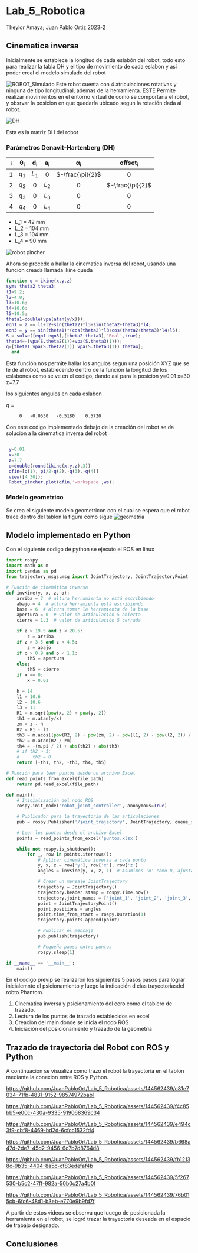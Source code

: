 # Lab_5_Robotica

Theylor Amaya; Juan Pablo Ortiz 2023-2

## Cinematica inversa
 Inicialmente se establece la longitud de cada eslabón del robot, todo esto para realizar la tabla DH y el tipo de movimiento de cada eslabon y asi poder creal el modelo simulado del robot

![ROBOT_SImulado](https://github.com/JuanPabloOrt/lab4_robotica_phantom/assets/144562439/3c7c519e-4470-4170-85cc-fd47d45e9990)
Este robot cuenta con 4 atriculaciones rotativas y ninguna de tipo longitudinal, ademas de la herramienta.
ESTE Permite realizar movimientos en el entorno virtual de como se comportaria el robot, y obsrvar la posicion en que quedaría ubicado segun la rotación dada al robot.

![DH](https://github.com/JuanPabloOrt/lab4_robotica_phantom/assets/144562439/07d9b675-9a88-4055-94bf-4df021bbdffe)

Esta es la matriz DH del robot

### Parámetros Denavit-Hartenberg (DH) 
<div align="center">

| $\mathbf{i}$ | $\mathbf{\theta_i}$ | $\mathbf{d_i}$ | $\mathbf{a_i}$ | $\mathbf{\alpha_i}$ |$\mathbf{offset_i}$ |
|:------------:|:-------------------:|:--------------:|:--------------:|:-------------------:|:-------------------:|
|      $1$     |         $q_1$       |      $L_1$     |       $0$      |   $-\frac{\pi}{2}$  |         $0$         |
|      $2$     |         $q_2$       |       $0$      |      $L_2$     |         $0$         |   $-\frac{\pi}{2}$  |
|      $3$     |         $q_3$       |       $0$      |      $L_3$     |         $0$         |         $0$         |
|      $4$     |         $q_4$       |       $0$      |      $L_4$     |         $0$         |         $0$         |

</div>

* L_1 = 42 mm
* L_2 = 104 mm
* L_3 = 104 mm
* L_4 = 90 mm

![robot pincher](https://github.com/JuanPabloOrt/Lab_5_Robotica/assets/144562439/87277411-87ac-44ef-a672-a89a53429b8a)


Ahora se procede a hallar la cinematica inversa del robot, usando una funcion creada llamada ikine queda

```matlab
function q = ikine(x,y,z)
syms theta2 theta3;
l1=9.2;
l2=4.8; 
l3=10.6;
l4=10.6; 
l5=10.5;
theta1=double(vpa(atan(y/x)));
eqn1 = z == l1+l2+sin(theta2)*l3+sin(theta2+theta3)*l4;
eqn3 = y == sin(theta1)*(cos(theta2)*l3+cos(theta2+theta3)*l4+l5);
S = solve([eqn1 eqn3],[theta2 theta3],'Real',true);
theta4=-(vpa(S.theta2(1))+vpa(S.theta3(1)));
q=[theta1 vpa(S.theta2(1)) vpa(S.theta3(1)) theta4];
  end
```

Esta función nos permite hallar los angulos segun una posición XYZ que se le de al robot, establecendo dentro de la función la longitud de los eslabones como se ve en el codigo, dando asi para la posicion
y=0.01
x=30
z=7.7 

los siguientes angulos en cada eslabon


q =

         0   -0.0530   -0.5180    0.5720

Con este codigo implementado debajo de la creación del robot se da solución a la cinematica inversa del robot
```matlab

 y=0.01
 x=30
 z=7.7
 q=double(round(ikine(x,y,z),3))
 qfin=[q(1), pi/2-q(2),-q(3),-q(4)]
 view([4 30]);
 Robot_pincher.plot(qfin,'workspace',ws);
```
### Modelo geometrico 

Se crea el siguiente modelo geometricon con el cual se espera que el robot trace dentro del tablon la figura como sigue
![geometria](https://github.com/JuanPabloOrt/Lab_5_Robotica/assets/144562439/ff2afe5f-386c-4b69-b433-5bf76b9b417a)



## Modelo implementado en Python

Con el siguiente codigo de python se ejecuto el ROS en  linux 
``` python
import rospy
import math as m
import pandas as pd
from trajectory_msgs.msg import JointTrajectory, JointTrajectoryPoint

# Función de cinemática inversa
def invKine(y, x, z, o):
    arriba = 7  # altura herramienta no está escribiendo
    abajo = 4  # altura herramienta está escribiendo
    base = 6  # altura tomar la herramienta de la base
    apertura = 0  # valor de articulación 5 abierta
    cierre = 1.3  # valor de articulación 5 cerrada

    if z > 19.5 and z < 20.5:
        z = arriba
    if z > 3.5 and z < 4.5:
        z = abajo
    if o > 0.9 and o < 1.1:
        th5 = apertura
    else:
        th5 = cierre
    if x == 0:
        x = 0.01

    h = 14
    l1 = 10.6
    l2 = 10.6
    l3 = 11
    R1 = m.sqrt(pow(x, 2) + pow(y, 2))
    th1 = m.atan(y/x)
    zm = z - h
    R2 = R1 - l3
    th3 = m.acos((pow(R2, 2) + pow(zm, 2) - pow(l1, 2) - pow(l2, 2)) / (2*l1*l2))
    th2 = m.atan(R2 / zm)
    th4 = -(m.pi / 2) + abs(th2) + abs(th3)
    # if th2 > 1:
    #     th2 = 0
    return [-th1, th2, -th3, th4, th5]

# Función para leer puntos desde un archivo Excel
def read_points_from_excel(file_path):
    return pd.read_excel(file_path)

def main():
    # Inicialización del nodo ROS
    rospy.init_node('robot_joint_controller', anonymous=True)

    # Publicador para la trayectoria de las articulaciones
    pub = rospy.Publisher('/joint_trajectory', JointTrajectory, queue_size=10)

    # Leer los puntos desde el archivo Excel
    points = read_points_from_excel('puntos.xlsx')

    while not rospy.is_shutdown():
        for _, row in points.iterrows():
            # Aplicar cinemática inversa a cada punto
            y, x, z = row['y'], row['x'], row['z']
            angles = invKine(y, x, z, 1)  # Asumimos 'o' como 0, ajustar según sea necesario

            # Crear un mensaje JointTrajectory
            trajectory = JointTrajectory()
            trajectory.header.stamp = rospy.Time.now()
            trajectory.joint_names = ['joint_1', 'joint_2', 'joint_3', 'joint_4', 'joint_5']
            point = JointTrajectoryPoint()
            point.positions = angles
            point.time_from_start = rospy.Duration(1)
            trajectory.points.append(point)

            # Publicar el mensaje
            pub.publish(trajectory)

            # Pequeña pausa entre puntos
            rospy.sleep(1)

if __name__ == '__main__':
    main()

```
En el codigo previp se realizaron los siguientes 5 pasos pasos para lograr inicialemnte el psicionamiento y luego la indicación d elas trayectoriasdel robto Phantom.


1. Cinematica inversa y psicionamiento del cero como el tablero de trazado.
2. Lectura de los puntos de trazado establecidos en excel
3. Creacion del main donde se inicia el nodo ROS
4. Iniciación del posicionamiento y trazado de la geometria


## Trazado de trayectoria del Robot con ROS y Python
A continuación se visualiza como trazo el robot la trayectoria en el tablon mediante la conexion entre ROS y Python.



https://github.com/JuanPabloOrt/Lab_5_Robotica/assets/144562439/c81e7034-71fb-4831-9152-98574972bab1


https://github.com/JuanPabloOrt/Lab_5_Robotica/assets/144562439/f4c85bb5-e00c-430a-9335-919068369c34



https://github.com/JuanPabloOrt/Lab_5_Robotica/assets/144562439/e494c3f9-cbf8-4469-bd2d-6cfcc1532fd4


https://github.com/JuanPabloOrt/Lab_5_Robotica/assets/144562439/b668a47d-2de7-45d2-9456-6c7b7d8764d8



https://github.com/JuanPabloOrt/Lab_5_Robotica/assets/144562439/fb12138c-9b35-4404-8a5c-cf83edefaf4b



https://github.com/JuanPabloOrt/Lab_5_Robotica/assets/144562439/5f267530-b5c2-47ff-982a-50b0c27a4b0f



https://github.com/JuanPabloOrt/Lab_5_Robotica/assets/144562439/76b015cb-6fc6-48d1-b3eb-e770e9b9fd7f


A partir de estos videos se observa que luuego de posicionada la herramienta en el robot, se logró trazar la trayectoria deseada en el espacio de trabajo designado.

## Conclusiones



